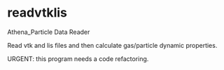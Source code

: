 readvtklis
==========

Athena_Particle Data Reader

Read vtk and lis files and then calculate gas/particle dynamic properties.

URGENT: this program needs a code refactoring.
